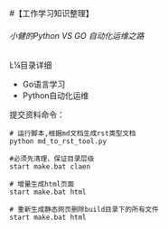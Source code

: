 #【工作学习知识整理】

###### 小健的Python VS GO 自动化运维之路


Ŀ¼目录详细

- Go语言学习
- Python自动化运维




提交资料命令：
```
# 运行脚本,根据md文档生成rst类型文档
python md_to_rst_tool.py 

#必须先清理，保证目录层级
start make.bat claen	

# 增量生成html页面	
start make.bat html

# 重新生成静态网页删除build目录下的所有文件
start make.bat html
```
